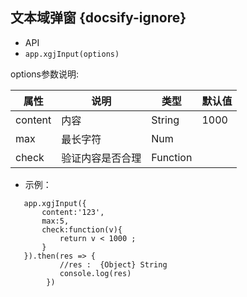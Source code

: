 ##  文本域弹窗 {docsify-ignore}

*  API
  * ` app.xgjInput(options) `
  

options参数说明:

| 属性 | 说明 | 类型 | 默认值 |
| --- | --- | --- | --- |
| content | 内容 | String | 1000  |
| max | 最长字符 | Num |   |
| check | 验证内容是否合理 | Function |   |
 


* 示例：
  
```
   app.xgjInput({
       content:'123',
       max:5,
       check:function(v){
           return v < 1000 ;
       }
   }).then(res => {
           //res :  {Object} String
           console.log(res)
        })

```
